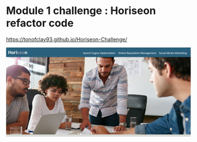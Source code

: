# Module 1 challenge : Horiseon refactor code

https://tonofclay93.github.io/Horiseon-Challenge/

<img src="/assets/images/Top-half-screenshot-page-1.jpg">
